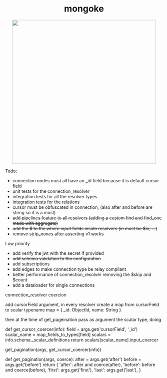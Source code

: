 
<h1 align="center">mongoke</h1>
<p align="center">
  <img width="460" src="https://github.com/remorses/mongoke/blob/master/.github/logo.png?raw=true">
</p>

Todo:
- connection nodes must all have an _id field because it is default cursor field
- unit tests for the connection_resolver
- integration tests for all the resolver types
- integration tests for the relations
- cursor must be obfuscated in connection, (also after and before are string so it is a must)
- ~~add pipelines feature to all resolvers (adding a custom find and find_one made with aggregate)~~
- ~~add the $ to the where input fields inside resolvers (in must be $in, ...)~~
- ~~remove strip_nones after asserting v1 works~~

Low priority
- add verify the jwt with the secret if provided
- ~~add schema validation to the configuration~~
- add subscriptions
- add edges to make connection type be relay compliant 
- better performance of connection_resolver removing the $skip and $count
- add a dataloader for single connections


connection_resolver coercion

add cursorField argument,
in every resolver create a map from cursorField to scalar typename
map = {
    _id: ObjectId,
    name: String
}

then at the time of get_pageination pass as argument the scalar type, doing

def get_cursor_coercer(info):
    field = args.get('cursorField', '_id')
    scalar_name = map_fields_to_types[field]
    scalars = info.schema._scalar_definitions
    return scalars[scalar_name].input_coercer

get_pagination(args, get_cursor_coercer(info))

def get_pagination(args, coerce):
    after = args.get('after')
    before = args.get('before')
    return {
        'after': after and coerce(after),
        'before': before and coerce(before),
        'first': args.get('first'),
        'last': args.get('last'),
    }

